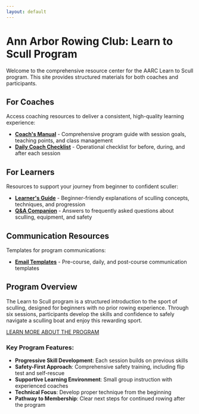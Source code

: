 ```yaml
---
layout: default
---
```


# Ann Arbor Rowing Club: Learn to Scull Program

Welcome to the comprehensive resource center for the AARC Learn to Scull program. This site provides structured materials for both coaches and participants.

## For Coaches

Access coaching resources to deliver a consistent, high-quality learning experience:

- [**Coach's Manual**](course_materials/coach/Coach_Manual.md) - Comprehensive program guide with session goals, teaching points, and class management
- [**Daily Coach Checklist**](course_materials/coach/Daily_Coach_Checklist.md) - Operational checklist for before, during, and after each session

## For Learners

Resources to support your journey from beginner to confident sculler:

- [**Learner's Guide**](course_materials/learner/Learner_Guide.md) - Beginner-friendly explanations of sculling concepts, techniques, and progression
- [**Q&A Companion**](course_materials/learner/QA_Companion.md) - Answers to frequently asked questions about sculling, equipment, and safety

## Communication Resources

Templates for program communications:

- [**Email Templates**](course_materials/communication/Email_Templates.md) - Pre-course, daily, and post-course communication templates

## Program Overview

The Learn to Scull program is a structured introduction to the sport of sculling, designed for beginners with no prior rowing experience. Through six sessions, participants develop the skills and confidence to safely navigate a sculling boat and enjoy this rewarding sport.

<a href="course_materials/learner/Learner_Guide.md" class="cta-large">LEARN MORE ABOUT THE PROGRAM</a>

### Key Program Features:

- **Progressive Skill Development**: Each session builds on previous skills
- **Safety-First Approach**: Comprehensive safety training, including flip test and self-rescue
- **Supportive Learning Environment**: Small group instruction with experienced coaches
- **Technical Focus**: Develop proper technique from the beginning
- **Pathway to Membership**: Clear next steps for continued rowing after the program